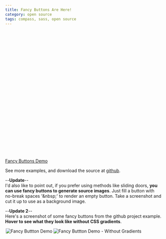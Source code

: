 ```yaml
---
title: Fancy Buttons Are Here!
category: open source
tags: compass, sass, open source
---
```


<object width="638" height="398"><param name="allowfullscreen" value="true" /><param name="allowscriptaccess" value="always" /><param name="movie" value="http://vimeo.com/moogaloop.swf?clip_id=7712009&amp;server=vimeo.com&amp;show_title=1&amp;show_byline=1&amp;show_portrait=0&amp;color=&amp;fullscreen=1" /><embed src="http://vimeo.com/moogaloop.swf?clip_id=7712009&amp;server=vimeo.com&amp;show_title=1&amp;show_byline=1&amp;show_portrait=0&amp;color=&amp;fullscreen=1" type="application/x-shockwave-flash" allowfullscreen="true" allowscriptaccess="always" width="638" height="398"></embed></object><p><a href="http://vimeo.com/7712009">Fancy Buttons Demo</a>

See more examples, and download the source at [github](http://github.com/imathis/fancy-buttons/).

--**Update**--<br/>
I'd also like to point out, if you prefer using methods like sliding doors, **you can use fancy buttons to generate source images**. Just fill a button with no-break spaces '&amp;nbsp;'
to render an empty button. Take a screenshot and cut it up to use as a background image.

--**Update 2**--<br/>
Here's a screenshot of some fancy buttons from the github project example. **Hover to see what they look like without CSS gradients**.
<div class="hover_switcher" style='width:500px; height: 350px; margin: 0 auto'>
  <img class="show" src="http://s3.imathis.com/dev/compass/fancy-buttons/demo.png" alt="Fancy Buttton Demo" title="Fancy Buttton Demo"/>
  <img class="hide" src="http://s3.imathis.com/dev/compass/fancy-buttons/demo-no-gradients.png" alt="Fancy Buttton Demo - Without Gradients" title="Fancy Buttton Demo - Without Gradients"/>
</div>

